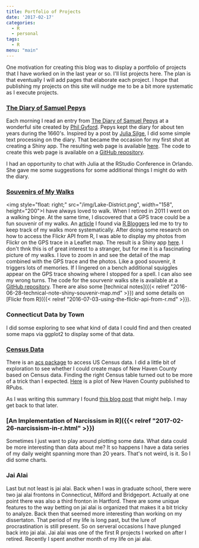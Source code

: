 ```yaml
---
title: Portfolio of Projects
date: '2017-02-17'
categories:
  - R
  - personal
tags:
  - R
menu: "main"
---
```

<!--- created with this command:
# blogdown::new_post("Portfolio of Projects", categories = c("R", "personal"), tags = c("R"), rmd = FALSE)  --->
One motivation for creating this blog was to display a portfolio of projects that I have worked
on in the last year or so. I'll list projects here.
The plan is that eventually I will add pages that elaborate each project. I hope that publishing
my projects on this site will nudge me to be a bit more systematic as I execute projects.

### [The Diary of Samuel Pepys](https://goldin.shinyapps.io/Search_Pepys/)

Each morning I read an entry from
[The Diary of Samuel Pepys](http://www.pepysdiary.com/) at a wonderful
site created by [Phil Gyford](http://www.gyford.com/). Pepys kept the diary for about ten years during the 1660's.
Inspired by a post by 
[Julia Silge](http://juliasilge.com/blog/Life-Changing-Magic/), 
I did some simple
text processing on the diary. That became the
occasion for my first shot at creating a Shiny app.
The resulting web page is available [here](https://goldin.shinyapps.io/Search_Pepys/). The code to
create this web page is available on a [GitHub repository](https://github.com/johngoldin/pepys-diary).

I had an opportunity to chat with Julia at the RStudio Conference in Orlando. She gave me some suggestions
for some additional things I might do with the diary.

### [Souvenirs of My Walks](https://goldin.shinyapps.io/Walks/)
<img style="float: right;" src="/img/Lake-District.png", width="158", height="200">I have always loved to walk. When I retired in 2011 I went on a walking binge.
At the same time, I discovered that a GPS trace
could be a fun souvenir of my walks.
An [article](http://mhermans.net/hiking-gpx-r-leaflet.html) I found via [R Bloggers](https://www.r-bloggers.com/) led me
to try to keep track of my walks more systematically.
After doing some research on how to access the Flickr API from R,
I was able to display my photos from Flickr on the GPS trace in a Leaflet map.
The result is a Shiny app [here](https://goldin.shinyapps.io/Walks/).
I don't thnk this is of great interest to a stranger, but for me it is a fascinating
picture of my walks. I love to zoom in and see the detail of the map combined with the GPS trace and the photos.
Like a good souvenir, it triggers lots of memories. If I lingered on a bench additional squiggles appear
on the GPS trace showing where I stopped for a spell. I can also see my wrong turns.
The code for the sourvenir walks site is available at a [GitHub repository](https://github.com/johngoldin/Visualizing-Hiking). There are also some [technical notes]({{< relref "2016-06-28-technical-note-shiny-souvenir-map.md" >}}) and some details on [Flickr from R]({{< relref "2016-07-03-using-the-flickr-api-from-r.md" >}}).

### Connecticut Data by Town
I did somse exploring to see what kind of data I could find and then created some maps via ggplot2 to display some of that data.

### [Census Data](http://rpubs.com/JohnGoldin/196744)
There is an [acs package](http://cran.r-project.org/web/packages/acs/index.html) to access US Census data.
I did a little bit of exploration to see whether I could create maps of New Haven County based on Census data.
Finding the right Census table turned out to be more of a trick than I expected. [Here](http://rpubs.com/JohnGoldin/196744) is a plot of New Haven County published to RPubs.

As I was writing
this summary I found [this blog post](http://www.arilamstein.com/blog/2015/11/16/search-census-data-r/)
that might help. I may get back to that later.

### [An Implementation of Narcissism in R]({{< relref "2017-02-26-narcissism-in-r.html" >}})
Sometimes I just want to play around plotting some data. What data could be more interesting than data about me?
It so happens I have a data series of my daily weight spanning more than 20 years. That's not weird, is it. So I did some charts.

### Jai Alai
Last but not least is jai alai. Back when I was in graduate school, there were two jai alai frontons in Connecticut, Milford and Bridgeport. Actually at one point there was also a third fronton in Hartford.
There are some unique features to the way betting on jai alai is organized that makes it a bit
tricky to analyze. Back then that seemed more interesting than working on my dissertaton. That period of my
life is long past, but the lure of procrastination is still present. So on serveral occasions I have
plunged back into jai alai. Jai alai was one of the first R projects I worked on after I retired. Recently
I spent another month of my life on jai alai.